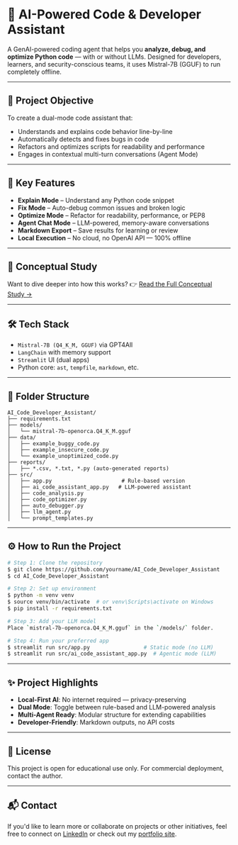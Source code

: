 # 🧠 AI-Powered Code & Developer Assistant

A GenAI-powered coding agent that helps you **analyze, debug, and optimize Python code** — with or without LLMs. Designed for developers, learners, and security-conscious teams, it uses Mistral-7B (GGUF) to run completely offline.

---

## 🎯 Project Objective
To create a dual-mode code assistant that:
- Understands and explains code behavior line-by-line
- Automatically detects and fixes bugs in code
- Refactors and optimizes scripts for readability and performance
- Engages in contextual multi-turn conversations (Agent Mode)

---

## 🚀 Key Features
- **Explain Mode** – Understand any Python code snippet
- **Fix Mode** – Auto-debug common issues and broken logic
- **Optimize Mode** – Refactor for readability, performance, or PEP8
- **Agent Chat Mode** – LLM-powered, memory-aware conversations
- **Markdown Export** – Save results for learning or review
- **Local Execution** – No cloud, no OpenAI API — 100% offline

---

## 🧠 Conceptual Study
Want to dive deeper into how this works?
👉 [Read the Full Conceptual Study →](https://github.com/Pre123140/AI_CODE_DEVELOPER_ASSISTANT/blob/main/AI_CODE_DEVELOPER_ASSISTANT.pdf)

---

## 🛠️ Tech Stack
- `Mistral-7B (Q4_K_M, GGUF)` via GPT4All
- `LangChain` with memory support
- `Streamlit` UI (dual apps)
- Python core: `ast`, `tempfile`, `markdown`, etc.

---

## 📁 Folder Structure
```
AI_Code_Developer_Assistant/
├── requirements.txt
├── models/
│   └── mistral-7b-openorca.Q4_K_M.gguf
├── data/
│   ├── example_buggy_code.py
│   ├── example_insecure_code.py
│   └── example_unoptimized_code.py
├── reports/
│   ├── *.csv, *.txt, *.py (auto-generated reports)
├── src/
│   ├── app.py                      # Rule-based version
│   ├── ai_code_assistant_app.py   # LLM-powered assistant
│   ├── code_analysis.py
│   ├── code_optimizer.py
│   ├── auto_debugger.py
│   ├── llm_agent.py
│   └── prompt_templates.py
```

---

## ⚙️ How to Run the Project
```bash
# Step 1: Clone the repository
$ git clone https://github.com/yourname/AI_Code_Developer_Assistant
$ cd AI_Code_Developer_Assistant

# Step 2: Set up environment
$ python -m venv venv
$ source venv/bin/activate  # or venv\Scripts\activate on Windows
$ pip install -r requirements.txt

# Step 3: Add your LLM model
Place `mistral-7b-openorca.Q4_K_M.gguf` in the `/models/` folder.

# Step 4: Run your preferred app
$ streamlit run src/app.py                 # Static mode (no LLM)
$ streamlit run src/ai_code_assistant_app.py  # Agentic mode (LLM)
```

---

## ✨ Project Highlights
- **Local-First AI**: No internet required — privacy-preserving
- **Dual Mode**: Toggle between rule-based and LLM-powered analysis
- **Multi-Agent Ready**: Modular structure for extending capabilities
- **Developer-Friendly**: Markdown outputs, no API costs

---

## 📜 License

This project is open for educational use only. For commercial deployment, contact the author.

---

## 📬 Contact
If you'd like to learn more or collaborate on projects or other initiatives, feel free to connect on [LinkedIn](https://www.linkedin.com/in/prerna-burande-99678a1bb/) or check out my [portfolio site](https://youtheleader.com/).

